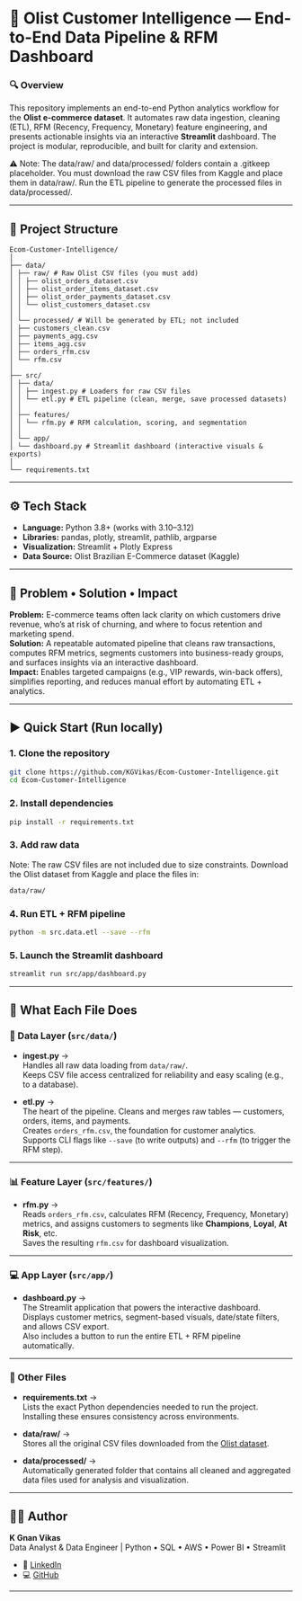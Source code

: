 # 🧠 Olist Customer Intelligence — End-to-End Data Pipeline & RFM Dashboard

### 🔍 Overview
This repository implements an end-to-end Python analytics workflow for the **Olist e-commerce dataset**. It automates raw data ingestion, cleaning (ETL), RFM (Recency, Frequency, Monetary) feature engineering, and presents actionable insights via an interactive **Streamlit** dashboard. The project is modular, reproducible, and built for clarity and extension.
 
⚠️ Note: The data/raw/ and data/processed/ folders contain a .gitkeep placeholder. You must download the raw CSV files from Kaggle
 and place them in data/raw/.
Run the ETL pipeline to generate the processed files in data/processed/.

---

## 📁 Project Structure

```
Ecom-Customer-Intelligence/
│
├── data/
│ ├── raw/ # Raw Olist CSV files (you must add)
│ │ ├── olist_orders_dataset.csv
│ │ ├── olist_order_items_dataset.csv
│ │ ├── olist_order_payments_dataset.csv
│ │ └── olist_customers_dataset.csv
│ │
│ └── processed/ # Will be generated by ETL; not included
│ ├── customers_clean.csv
│ ├── payments_agg.csv
│ ├── items_agg.csv
│ ├── orders_rfm.csv
│ └── rfm.csv
│
├── src/
│ ├── data/
│ │ ├── ingest.py # Loaders for raw CSV files
│ │ └── etl.py # ETL pipeline (clean, merge, save processed datasets)
│ │
│ ├── features/
│ │ └── rfm.py # RFM calculation, scoring, and segmentation
│ │
│ └── app/
│ └── dashboard.py # Streamlit dashboard (interactive visuals & exports)
│
└── requirements.txt
```
---

## ⚙️ Tech Stack
- **Language:** Python 3.8+ (works with 3.10–3.12)
- **Libraries:** pandas, plotly, streamlit, pathlib, argparse
- **Visualization:** Streamlit + Plotly Express
- **Data Source:** Olist Brazilian E-Commerce dataset (Kaggle)

---

## 🔎 Problem • Solution • Impact

**Problem:** E-commerce teams often lack clarity on which customers drive revenue, who’s at risk of churning, and where to focus retention and marketing spend.  
**Solution:** A repeatable automated pipeline that cleans raw transactions, computes RFM metrics, segments customers into business-ready groups, and surfaces insights via an interactive dashboard.  
**Impact:** Enables targeted campaigns (e.g., VIP rewards, win-back offers), simplifies reporting, and reduces manual effort by automating ETL + analytics.

---

## ▶️ Quick Start (Run locally)

### 1. Clone the repository
```bash
git clone https://github.com/KGVikas/Ecom-Customer-Intelligence.git
cd Ecom-Customer-Intelligence
```
### 2. Install dependencies
```bash
pip install -r requirements.txt
```
### 3. Add raw data
 Note: The raw CSV files are not included due to size constraints.
 Download the Olist dataset from Kaggle
 and place the files in:
```bash
data/raw/
```
### 4. Run ETL + RFM pipeline
```bash
python -m src.data.etl --save --rfm
```
### 5. Launch the Streamlit dashboard
```bash
streamlit run src/app/dashboard.py
```

---

## 📂 What Each File Does

### 🧱 Data Layer (`src/data/`)
- **ingest.py** →  
  Handles all raw data loading from `data/raw/`.  
  Keeps CSV file access centralized for reliability and easy scaling (e.g., to a database).

- **etl.py** →  
  The heart of the pipeline. Cleans and merges raw tables — customers, orders, items, and payments.  
  Creates `orders_rfm.csv`, the foundation for customer analytics.  
  Supports CLI flags like `--save` (to write outputs) and `--rfm` (to trigger the RFM step).

---

### 📊 Feature Layer (`src/features/`)
- **rfm.py** →  
  Reads `orders_rfm.csv`, calculates RFM (Recency, Frequency, Monetary) metrics, and assigns customers to segments like **Champions**, **Loyal**, **At Risk**, etc.  
  Saves the resulting `rfm.csv` for dashboard visualization.

---

### 💻 App Layer (`src/app/`)
- **dashboard.py** →  
  The Streamlit application that powers the interactive dashboard.  
  Displays customer metrics, segment-based visuals, date/state filters, and allows CSV export.  
  Also includes a button to run the entire ETL + RFM pipeline automatically.

---

### 📄 Other Files
- **requirements.txt** →  
  Lists the exact Python dependencies needed to run the project.  
  Installing these ensures consistency across environments.

- **data/raw/** →  
  Stores all the original CSV files downloaded from the [Olist dataset](https://www.kaggle.com/datasets/olistbr/brazilian-ecommerce).

- **data/processed/** →  
  Automatically generated folder that contains all cleaned and aggregated data files used for analysis and visualization.

---

## 🧑‍💻 Author

**K Gnan Vikas**  
Data Analyst & Data Engineer | Python • SQL • AWS • Power BI • Streamlit  
- 🔗 [LinkedIn](https://www.linkedin.com/in/gnanvikas)  
- 💻 [GitHub](https://github.com/KGVikas)  

---
